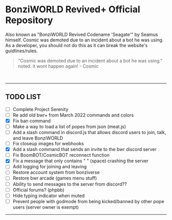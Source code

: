 # BonziWORLD Revived+ Official Repository

Also known as "BonziWORLD Revived Codename 'Seagate'" by Seamus himself.
Cosmic was demoted due to an incident about a bot he was using. As a developer, you should not do this as it can break the website's guidlines/rules.

> "Cosmic was demoted due to an incident about a bot he was using." noted. it wont happen again! - Cosmic

<br>
<hr>

## TODO LIST
- [ ] Complete Project Serenity
- [ ] Re add old bwr+ from March 2022 commands and colors
- [x] Fix ban command
- [ ] Make a way to load a list of popes from json (meat.js)
- [ ] Add a slash command in discord.js that allows discord users to join, talk, and leave BonziWORLD
- [ ] Fix closeup images for webhooks
- [x] Add a slash command that sends an invite to the bwr discord server
- [ ] Fix BoomBOT/CosmicBOT reconnect function
- [x] Fix a message that only contains " " (space) crashing the server
- [ ] Add logging for joining and leaving
- [ ] Restore account system from bonziverse
- [ ] Restore bwr arcade (games menu stuff)
- [ ] Ability to send messages to the server from discord??
- [ ] Official forums? (phpbb)
- [ ] Hide typing indicator when muted
- [ ] Prevent people with godmode from being kicked/banned by other pope users (server owner is exempt)

<hr>
